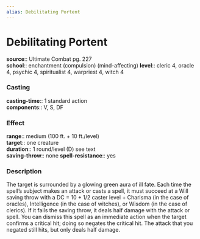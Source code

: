 ```yaml
---
alias: Debilitating Portent
---
```


# Debilitating Portent 

**source**:: Ultimate Combat pg. 227  
**school**:: enchantment (compulsion) (mind-affecting)
**level**:: cleric 4, oracle 4, psychic 4, spiritualist 4, warpriest 4, witch 4

### Casting 

**casting-time**:: 1 standard action  
**components**:: V, S, DF

### Effect 

**range**:: medium (100 ft. + 10 ft./level)  
**target**:: one creature  
**duration**:: 1 round/level (D) see text  
**saving-throw**:: none
**spell-resistance**:: yes

### Description 

The target is surrounded by a glowing green aura of ill fate. Each time the spell’s subject makes an attack or casts a spell, it must succeed at a Will saving throw with a DC = 10 + 1/2 caster level + Charisma (in the case of oracles), Intelligence (in the case of witches), or Wisdom (in the case of clerics). If it fails the saving throw, it deals half damage with the attack or spell. You can dismiss this spell as an immediate action when the target confirms a critical hit; doing so negates the critical hit. The attack that you negated still hits, but only deals half damage.
